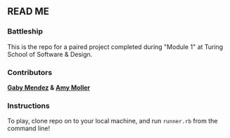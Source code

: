 ## READ ME ##

### Battleship ###

This is the repo for a paired project completed during "Module 1" at Turing School of Software & Design. 

### Contributors ###
**[Gaby Mendez](https://github.com/gabichuelas) & [Amy Moller](https://github.com/amymoller)**

### Instructions ###
To play, clone repo on to your local machine, and run `runner.rb` from the command line!
